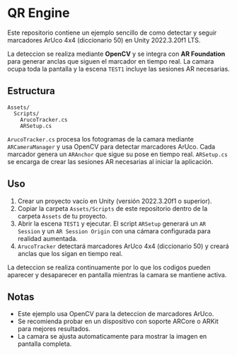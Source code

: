 # QR Engine

Este repositorio contiene un ejemplo sencillo de como detectar y seguir marcadores ArUco 4x4 (diccionario 50) en Unity 2022.3.20f1 LTS.

La deteccion se realiza mediante **OpenCV** y se integra con **AR Foundation** para generar anclas que siguen el marcador en tiempo real. La camara ocupa toda la pantalla y la escena `TEST1` incluye las sesiones AR necesarias.

## Estructura

```
Assets/
  Scripts/
    ArucoTracker.cs
    ARSetup.cs
```

`ArucoTracker.cs` procesa los fotogramas de la camara mediante `ARCameraManager` y usa OpenCV para detectar marcadores ArUco. Cada marcador genera un `ARAnchor` que sigue su pose en tiempo real. `ARSetup.cs` se encarga de crear las sesiones AR necesarias al iniciar la aplicación.

## Uso

1. Crear un proyecto vacío en Unity (versión 2022.3.20f1 o superior).
2. Copiar la carpeta `Assets/Scripts` de este repositorio dentro de la carpeta `Assets` de tu proyecto.
3. Abrir la escena `TEST1` y ejecutar. El script `ARSetup` generará un `AR Session` y un `AR Session Origin` con una cámara configurada para realidad aumentada.
4. `ArucoTracker` detectará marcadores ArUco 4x4 (diccionario 50) y creará anclas que los sigan en tiempo real.

La deteccion se realiza continuamente por lo que los codigos pueden aparecer y desaparecer en pantalla mientras la camara se mantiene activa.

## Notas

- Este ejemplo usa OpenCV para la deteccion de marcadores ArUco.
- Se recomienda probar en un dispositivo con soporte ARCore o ARKit para mejores resultados.
- La camara se ajusta automaticamente para mostrar la imagen en pantalla completa.

